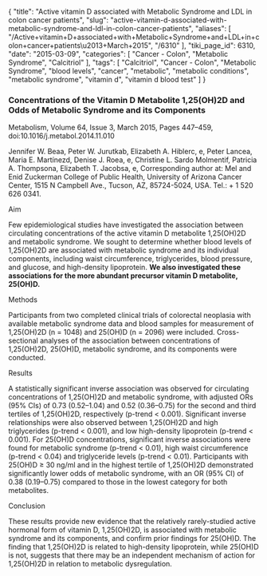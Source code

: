 {
    "title": "Active vitamin D associated with Metabolic Syndrome and LDL in colon cancer patients",
    "slug": "active-vitamin-d-associated-with-metabolic-syndrome-and-ldl-in-colon-cancer-patients",
    "aliases": [
        "/Active+vitamin+D+associated+with+Metabolic+Syndrome+and+LDL+in+colon+cancer+patients\u2013+March+2015",
        "/6310"
    ],
    "tiki_page_id": 6310,
    "date": "2015-03-09",
    "categories": [
        "Cancer - Colon",
        "Metabolic Syndrome",
        "Calcitriol"
    ],
    "tags": [
        "Calcitriol",
        "Cancer - Colon",
        "Metabolic Syndrome",
        "blood levels",
        "cancer",
        "metabolic",
        "metabolic conditions",
        "metabolic syndrome",
        "vitamin d",
        "vitamin d blood test"
    ]
}


### Concentrations of the Vitamin D Metabolite 1,25(OH)2D and Odds of Metabolic Syndrome and its Components

Metabolism, Volume 64, Issue 3, March 2015, Pages 447–459, doi:10.1016/j.metabol.2014.11.010

Jennifer W. Beaa, Peter W. Jurutkab, Elizabeth A. Hiblerc, e, Peter Lancea, Maria E. Martínezd, Denise J. Roea, e, Christine L. Sardo Molmentif, Patricia A. Thompsona, Elizabeth T. Jacobsa, e, Corresponding author at: Mel and Enid Zuckerman College of Public Health, University of Arizona Cancer Center, 1515 N Campbell Ave., Tucson, AZ, 85724-5024, USA. Tel.: + 1 520 626 0341.

Aim

Few epidemiological studies have investigated the association between circulating concentrations of the active vitamin D metabolite 1,25(OH)2D and metabolic syndrome. We sought to determine whether blood levels of 1,25(OH)2D are associated with metabolic syndrome and its individual components, including waist circumference, triglycerides, blood pressure, and glucose, and high-density lipoprotein.  **We also investigated these associations for the more abundant precursor vitamin D metabolite, 25(OH)D.** 

Methods

Participants from two completed clinical trials of colorectal neoplasia with available metabolic syndrome data and blood samples for measurement of 1,25(OH)2D (n = 1048) and 25(OH)D (n = 2096) were included. Cross-sectional analyses of the association between concentrations of 1,25(OH)2D, 25(OH)D, metabolic syndrome, and its components were conducted.

Results

A statistically significant inverse association was observed for circulating concentrations of 1,25(OH)2D and metabolic syndrome, with adjusted ORs (95% CIs) of 0.73 (0.52–1.04) and 0.52 (0.36–0.75) for the second and third tertiles of 1,25(OH)2D, respectively (p-trend < 0.001). Significant inverse relationships were also observed between 1,25(OH)2D and high triglycerides (p-trend < 0.001), and low high-density lipoprotein (p-trend < 0.001). For 25(OH)D concentrations, significant inverse associations were found for metabolic syndrome (p-trend < 0.01), high waist circumference (p-trend < 0.04) and triglyceride levels (p-trend < 0.01). Participants with 25(OH)D ≥ 30 ng/ml and in the highest tertile of 1,25(OH)2D demonstrated significantly lower odds of metabolic syndrome, with an OR (95% CI) of 0.38 (0.19–0.75) compared to those in the lowest category for both metabolites.

Conclusion

These results provide new evidence that the relatively rarely-studied active hormonal form of vitamin D, 1,25(OH)2D, is associated with metabolic syndrome and its components, and confirm prior findings for 25(OH)D. The finding that 1,25(OH)2D is related to high-density lipoprotein, while 25(OH)D is not, suggests that there may be an independent mechanism of action for 1,25(OH)2D in relation to metabolic dysregulation.